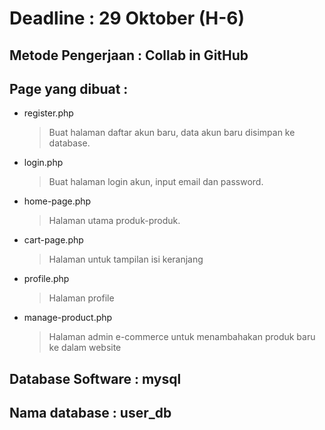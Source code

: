 # Deadline : 29 Oktober (H-6)

## Metode Pengerjaan : Collab in GitHub

## Page yang dibuat :

  - register.php
    
      > Buat halaman daftar akun baru, data akun baru disimpan ke database.
  - login.php
      > Buat halaman login akun, input email dan password.
  - home-page.php
      > Halaman utama produk-produk.
  - cart-page.php
      > Halaman untuk tampilan isi keranjang
  - profile.php
      > Halaman profile
  - manage-product.php
      > Halaman admin e-commerce untuk menambahakan produk baru ke dalam website
      
## Database Software  : mysql 
## Nama database      : user_db
